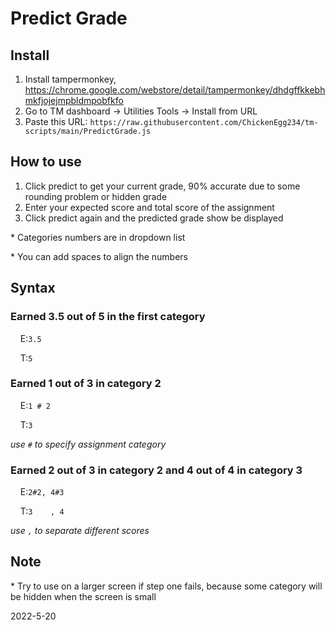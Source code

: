 
# Predict Grade

## Install

1. Install tampermonkey, https://chrome.google.com/webstore/detail/tampermonkey/dhdgffkkebhmkfjojejmpbldmpobfkfo
2. Go to TM dashboard -> Utilities Tools -> Install from URL
3. Paste this URL: `https://raw.githubusercontent.com/ChickenEgg234/tm-scripts/main/PredictGrade.js`

## How to use

1. Click predict to get your current grade, 90% accurate due to some rounding problem or hidden grade
2. Enter your expected score and total score of the assignment
3. Click predict again and the predicted grade show be displayed

\* Categories numbers are in dropdown list

\* You can add spaces to align the numbers

## Syntax

### Earned 3.5 out of 5 in the first category

&nbsp;&nbsp;&nbsp;&nbsp;E:`3.5`

&nbsp;&nbsp;&nbsp;&nbsp;T:`5`

### Earned 1 out of 3 in category 2

&nbsp;&nbsp;&nbsp;&nbsp;E:`1 # 2`

&nbsp;&nbsp;&nbsp;&nbsp;T:`3`

*use `#` to specify assignment category*

### Earned 2 out of 3 in category 2 and 4 out of 4 in category 3

&nbsp;&nbsp;&nbsp;&nbsp;E:`2#2, 4#3`

&nbsp;&nbsp;&nbsp;&nbsp;T:`3    , 4`

*use `,` to separate different scores*

## Note

\* Try to use on a larger screen if step one fails, because some category will be hidden when the screen is small

2022-5-20
